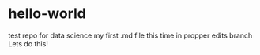 # hello-world
test repo for data science
my first .md file
this time in propper edits branch
Lets do this!
